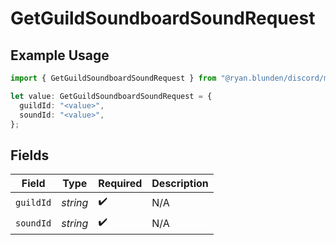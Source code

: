 # GetGuildSoundboardSoundRequest

## Example Usage

```typescript
import { GetGuildSoundboardSoundRequest } from "@ryan.blunden/discord/models/operations";

let value: GetGuildSoundboardSoundRequest = {
  guildId: "<value>",
  soundId: "<value>",
};
```

## Fields

| Field              | Type               | Required           | Description        |
| ------------------ | ------------------ | ------------------ | ------------------ |
| `guildId`          | *string*           | :heavy_check_mark: | N/A                |
| `soundId`          | *string*           | :heavy_check_mark: | N/A                |
